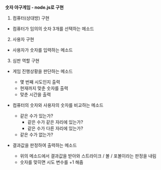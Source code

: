 **숫자 야구게임 - node.js로 구현**

1. 컴퓨터(상대방) 구현

* 컴퓨터가 임의의 숫자 3개를 선택하는 메소드

2. 사용자 구현

* 사용자가 숫자를 입력하는 메소드

3. 심판 역할 구현

* 게임 진행상황을 판단하는 메소드
  * 몇 번째 시도인지 출력
  * 현재까지 맞춘 숫자를 출력
  * 맞춘 시간을 출력

* 컴퓨터의 숫자와 사용자의 숫자를 비교하는 메소드
  * 같은 수가 있는가?
    * 같은 수가 같은 자리에 있는가?
    * 같은 수가 다른 자리에 있는가?
  * 같은 수가 없는가?
* 결과값을 판정하여 출력하는 메소드
  * 위의 메소드에서 결과값을 받아와 스트라이크 / 볼 / 포볼이라는 판정을 내림
  * 숫자를 맞히면 시도 변수를 +1 해줌